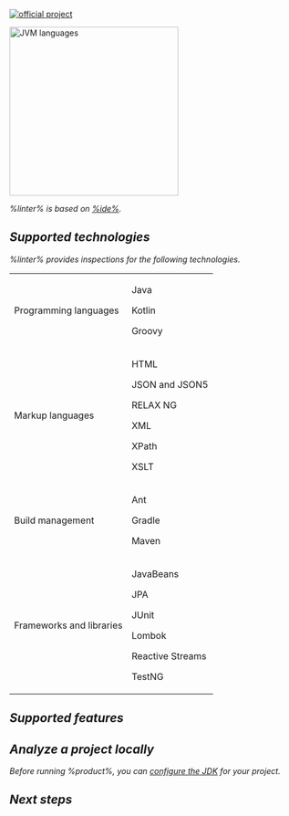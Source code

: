 [//]: # (title: Qodana Community for JVM)

[![official project](https://jb.gg/badges/official-flat-square.svg)](https://confluence.jetbrains.com/display/ALL/JetBrains+on+GitHub)

<img src="jvm.png" dark-src="jvm_dark.png" alt="JVM languages" width="296"/>

<var name="linter" value="Qodana Community for JVM"/>
<var name="ide" value="IntelliJ IDEA Community"/>
<var name="tech" value="jvm"/>
<var name="docker-image" value="jetbrains/qodana-jvm-community:2023.3"/>
<var name="config-file" value="qodana-jvm-community-docker-readme.topic"/>

%linter% is based on [%ide%](https://www.jetbrains.com/idea/).  

<include from="lib_qd.topic" element-id="linter-intro"/>

## Supported technologies

%linter% provides inspections for the following technologies.

<table header-style="none">
    <tr>
        <td>Programming languages</td>
        <td>
            <p>Java</p>
            <p>Kotlin</p>
            <p>Groovy</p>
        </td>
    </tr>
    <tr>
        <td>Markup languages</td>
        <td>
            <p>HTML</p>
            <p>JSON and JSON5</p>
            <p>RELAX NG</p>
            <p>XML</p>
            <p>XPath</p>
            <p>XSLT</p>
        </td>
    </tr>
    <tr>
        <td>Build management</td>
        <td>
            <p>Ant</p>
            <p>Gradle</p>
            <p>Maven</p>
        </td>
    </tr>
    <tr>
        <td>Frameworks and libraries</td>
        <td>
            <p>JavaBeans</p>
            <p>JPA</p>
            <p>JUnit</p>
            <p>Lombok</p>
            <p>Reactive Streams</p>
            <p>TestNG</p>
        </td>
    </tr>
</table>

## Supported features

<include from="lib_qd.topic" element-id="linters-supported-features" use-filter="empty,community"/>

## Analyze a project locally

<note>Before running %product%, you can <a href="configure-jdk.md">configure the JDK</a> for your project.</note>

<include from="lib_qd.topic" element-id="qodana-cli-quickstart" use-filter="non-php,jvm-only,jvm-php,non-gs,other,empty"/>

## Next steps

<include from="lib_qd.topic" element-id="linter-next-steps-footer" use-filter="empty"/>